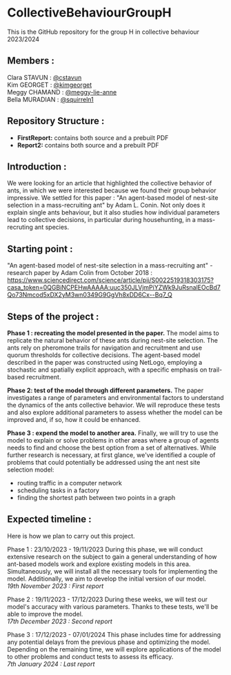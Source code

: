# CollectiveBehaviourGroupH
This is the GitHub repository for the group H in collective behaviour 2023/2024


## Members : 
Clara STAVUN : [@cstavun ](https://github.com/cstavun)  
Kim GEORGET : [@kimgeorget  ](https://github.com/cstavun)  
Meggy CHAMAND : [@meggy-lie-anne](https://github.com/cstavun)  
Bella MURADIAN : [@squirreln1](https://github.com/cstavun)  

## Repository Structure :
- **FirstReport:** contains both source and a prebuilt PDF
- **Report2:** contains both source and a prebuilt PDF


## Introduction : 
We were looking for an article that highlighted the collective behavior of ants, in which we were interested because we found their group behavior impressive. We settled for this paper : "An agent-based model of nest-site selection in a mass-recruiting ant" by Adam L. Conin. Not only does it explain single ants behaviour, but it also studies how individual parameters lead to collective decisions, in particular during househunting, in a mass-recruting ant species. 


## Starting point :
"An agent-based model of nest-site selection in a mass-recruiting ant" - research paper by Adam Colin from October 2018 : 
https://www.sciencedirect.com/science/article/pii/S0022519318303175?casa_token=0QGBiNCPEHwAAAAA:uuc350JLVjmPiYZWk9JuRsnalEOcBd7Qo73Nmcod5xDX2yM3wn0349G9GgVh8xDD6Cx--Bq7_Q


## Steps of the project : 
**Phase 1 : recreating the model presented in the paper.** 
The model aims to replicate the natural behavior of these ants during nest-site selection. The ants rely on pheromone trails for navigation and recruitment and use quorum thresholds for collective decisions. The agent-based model described in the paper was constructed using NetLogo, employing a stochastic and spatially explicit approach, with a specific emphasis on trail-based recruitment. 

**Phase 2:  test of the model through different parameters.**
The paper investigates a range of parameters and environmental factors to understand the dynamics of the ants collective behavior. We will reproduce these tests and also explore additional parameters to assess whether the model can be improved and, if so, how it could be enhanced. 

**Phase 3 : expend the model to another area.**
Finally, we will try to use the model to explain or solve problems in other areas where a group of agents needs to find and choose the best option from a set of alternatives. While further research is necessary, at first glance, we've identified a couple of problems that could potentially be addressed using the ant nest site selection model: 
- routing traffic in a computer network
- scheduling tasks in a factory
- finding the shortest path between two points in a graph



## Expected timeline :

Here is how we plan to carry out this project.

Phase 1 : 23/10/2023 - 19/11/2023
During this phase, we will conduct extensive research on the subject to gain a general understanding of how ant-based models work and explore existing models in this area. Simultaneously, we will install all the necessary tools for implementing the model. Additionally, we aim to develop the initial version of our model.  
*19th November 2023 : First report* 

Phase 2 : 19/11/2023 - 17/12/2023
During these weeks, we will test our model's accuracy with various parameters. Thanks to these tests, we'll be able to improve the model.  
*17th December 2023 : Second report* 

Phase 3 : 17/12/2023 - 07/01/2024
This phase includes time for addressing any potential delays from the previous phase and optimizing the model. 
Depending on the remaining time, we will explore applications of the model to other problems and conduct tests to assess its efficacy.  
*7th January 2024 : Last report*


